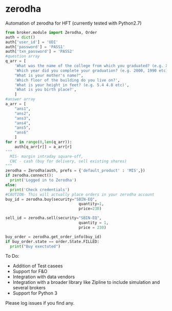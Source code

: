 # zerodha
Automation of zerodha for HFT (currently tested with Python2.7)
```python
from broker.module import Zerodha, Order
auth = dict()
auth['user_id'] = 'UDI'
auth['password'] = 'PASS1'
auth['txn_password'] = 'PASS2'
#question array
q_arr = [
    'What was the name of the college from which you graduated? (e.g. Xavier, Symbosis etc)',
    'Which year did you complete your graduation? (e.g. 2000, 1990 etc)',
    "What is your mother's name?",
    'Which floor of the building do you live on?',
    'What is your height in feet? (e.g. 5.4 4.8 etc)',
    'What is you birth place?',
    ]
#answer array
a_arr = [
    "ans1",
    "ans2",
    "ans3",
    "ans4",
    "ans5",
    "ans6"
    ]
for r in range(0,len(q_arr)):
    auth[q_arr[r]] = a_arr[r]
"""
  MIS- margin intraday square-off, 
  CNC - cash (buy for delivery, sell existing shares)
"""
zerodha = Zerodha(auth, prefs = {'default_product' : 'MIS',})
if zerodha.connect():
  print('Logged in to Zerodha')
else:
  print('Check credentials')
#CAUTION- This will actually place orders in your zerodha account
buy_id = zerodha.buy(security="SBIN-EQ",
                                quantity=1,
                                price=230)

sell_id = zerodha.sell(security="SBIN-EQ",
                                quantity = 1,
                                price = 230)

buy_order = zerodha.get_order_info(buy_id)
if buy_order.state == order.State.FILLED:
  print("Buy exectuted")
```

To Do:
- Addition of Test casees
- Support for F&O
- Integration with data vendors
- Integration with a broader library like Zipline to include simulation and several brokers
- Support for Python 3

Please log issues  if you find any.

